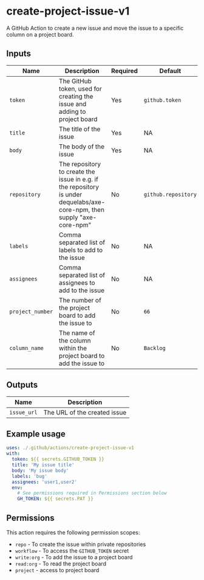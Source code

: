 # create-project-issue-v1

A GitHub Action to create a new issue and move the issue to a specific column on a project board.

## Inputs

| Name             | Description                                                                                                              | Required | Default             |
| ---------------- | ------------------------------------------------------------------------------------------------------------------------ | -------- | ------------------- |
| `token`          | The GitHub token, used for creating the issue and adding to project board                                                | Yes      | `github.token`      |
| `title`          | The title of the issue                                                                                                   | Yes      | NA                  |
| `body`           | The body of the issue                                                                                                    | Yes      | NA                  |
| `repository`     | The repository to create the issue in e.g. if the repository is under dequelabs/axe-core-npm, then supply "axe-core-npm" | No       | `github.repository` |
| `labels`         | Comma separated list of labels to add to the issue                                                                       | No       | NA                  |
| `assignees`      | Comma separated list of assignees to add to the issue                                                                    | No       | NA                  |
| `project_number` | The number of the project board to add the issue to                                                                      | No       | `66`                |
| `column_name`    | The name of the column within the project board to add the issue to                                                      | No       | `Backlog`           |

## Outputs

| Name        | Description                  |
| ----------- | ---------------------------- |
| `issue_url` | The URL of the created issue |

## Example usage

```yaml
uses: ./.github/actions/create-project-issue-v1
with:
  token: ${{ secrets.GITHUB_TOKEN }}
  title: 'My issue title'
  body: 'My issue body'
  labels: 'bug'
  assignees: 'user1,user2'
  env:
    # See permissions required in Permissions section below
    GH_TOKEN: ${{ secrets.PAT }}
```

## Permissions

This action requires the following permission scopes:

- `repo` - To create the issue within private repositories
- `workflow` - To access the `GITHUB_TOKEN` secret
- `write:org` - To add the issue to a project board
- `read:org` - To read the project board
- `project` - access to project board
